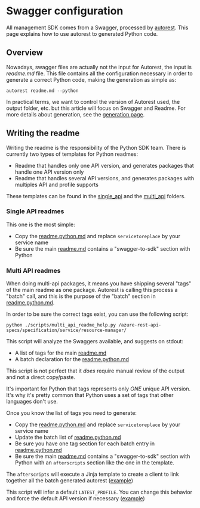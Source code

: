 # Swagger configuration

All management SDK comes from a Swagger, processed by [autorest](https://github.com/Azure/autorest.python). This page explains how to use autorest to generated Python code.

## Overview

Nowadays, swagger files are actually not the input for Autorest, the input is _readme.md_ file. This file contains all the configuration necessary in order to generate a correct Python code, making the generation as simple as:

```shell
autorest readme.md --python
```

In practical terms, we want to control the version of Autorest used, the output folder, etc. but this article will focus on Swagger and Readme. For more details about generation, see the [generation page](https://github.com/Azure/azure-sdk-for-python/blob/master/doc/dev/mgmt/generation.md).

## Writing the readme

Writing the readme is the responsibility of the Python SDK team. There is currently two types of templates for Python readmes:
- Readme that handles only one API version, and generates packages that handle one API version only
- Readme that handles several API versions, and generates packages with multiples API and profile supports

These templates can be found in the [single_api](https://github.com/Azure/azure-sdk-for-python/blob/master/doc/dev/mgmt/swagger/single_api) and the [multi_api](https://github.com/Azure/azure-sdk-for-python/blob/master/doc/dev/mgmt/swagger/multi_api) folders.


### Single API readmes

This one is the most simple:
- Copy the [readme.python.md](https://github.com/Azure/azure-sdk-for-python/blob/master/doc/dev/mgmt/swagger/single_api/readme.python.md) and replace `servicetoreplace` by your service name
- Be sure the main [readme.md](https://github.com/Azure/azure-sdk-for-python/blob/master/doc/dev/mgmt/swagger/single_api/readme.md) contains a "swagger-to-sdk" section with Python

### Multi API readmes

When doing multi-api packages, it means you have shipping several "tags" of the main readme as one package. Autorest is calling this process a "batch" call, and this is the purpose of the "batch" section in [readme.python.md](https://github.com/Azure/azure-sdk-for-python/blob/master/doc/dev/mgmt/swagger/multi_api/readme.python.md).

In order to be sure the correct tags exist, you can use the following script:
```shell
python ./scripts/multi_api_readme_help.py /azure-rest-api-specs/specification/service/resource-manager/
```

This script will analyze the Swaggers available, and suggests on stdout:
- A list of tags for the main [readme.md](https://github.com/Azure/azure-sdk-for-python/blob/master/doc/dev/mgmt/swagger/multi_api/readme.md)
- A batch declaration for the [readme.python.md](https://github.com/Azure/azure-sdk-for-python/blob/master/doc/dev/mgmt/swagger/multi_api/readme.python.md)

This script is not perfect that it *does* require manual review of the output and not a direct copy/paste.

It's important for Python that tags represents only *ONE* unique API version. It's why it's pretty common that Python uses a set of tags that other languages don't use.

Once you know the list of tags you need to generate:

- Copy the [readme.python.md](https://github.com/Azure/azure-sdk-for-python/blob/master/doc/dev/mgmt/swagger/multi_api/readme.python.md) and replace `servicetoreplace` by your service name
- Update the batch list of [readme.python.md](https://github.com/Azure/azure-sdk-for-python/blob/master/doc/dev/mgmt/swagger/multi_api/readme.python.md)
- Be sure you have one tag section for each batch entry in [readme.python.md](https://github.com/Azure/azure-sdk-for-python/blob/master/doc/dev/mgmt/swagger/multi_api/readme.python.md)
- Be sure the main [readme.md](https://github.com/Azure/azure-sdk-for-python/blob/master/doc/dev/mgmt/swagger/multi_api/readme.md) contains a "swagger-to-sdk" section with Python with an `afterscripts` section like the one in the template.

The `afterscripts` will execute a Jinja template to create a client to link together all the batch generated autorest ([example](https://github.com/Azure/azure-sdk-for-python/blob/4a7c67189591b052fe2b5769847ff68f7845386d/sdk/storage/azure-mgmt-storage/azure/mgmt/storage/_storage_management_client.py))

This script will infer a default `LATEST_PROFILE`. You can change this behavior and force the default API version if necessary ([example](https://github.com/Azure/azure-rest-api-specs/blob/49238f0b2917452311e71dd43c4164de70af3721/specification/authorization/resource-manager/readme.md#swagger-to-sdk))

